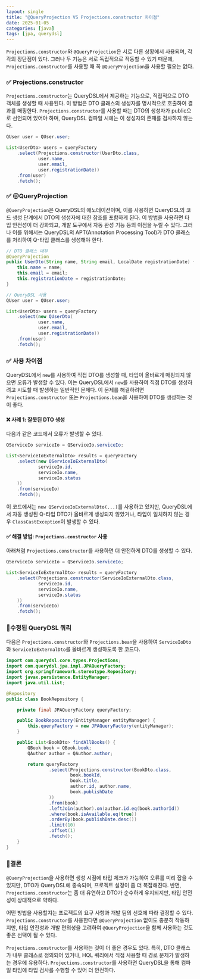 ```yaml
---
layout: single
title: "@QueryProjection VS Projections.constructor 차이점"
date: 2025-01-05
categories: [java]
tags: [jpa, querydsl]
---
```


`Projections.constructor`와 `@QueryProjection`은 서로 다른 상황에서 사용되며, 각각의 장단점이 있다. 그러나 두 기능은 서로 독립적으로 작동할 수 있기 때문에, `Projections.constructor`를 사용할 때 꼭 `@QueryProjection`을 사용할 필요는 없다.

### ✅ Projections.constructor

`Projections.constructor`는 QueryDSL에서 제공하는 기능으로, 직접적으로 DTO 객체를 생성할 때 사용된다. 이 방법은 DTO 클래스의 생성자를 명시적으로 호출하여 결과를 매핑한다. `Projections.constructor`를 사용할 때는 DTO의 생성자가 public으로 선언되어 있어야 하며, QueryDSL 컴파일 시에는 이 생성자의 존재를 검사하지 않는다.

```java 
QUser user = QUser.user;

List<UserDto> users = queryFactory
    .select(Projections.constructor(UserDto.class,
            user.name,
            user.email,
            user.registrationDate))
    .from(user)
    .fetch();
```

### ✅ @QueryProjection

`@QueryProjection`은 QueryDSL의 애노테이션이며, 이를 사용하면 QueryDSL의 코드 생성 단계에서 DTO의 생성자에 대한 참조를 포함하게 된다. 이 방법을 사용하면 타입 안전성이 더 강화되고, 개발 도구에서 자동 완성 기능 등의 이점을 누릴 수 있다. 그러나 이를 위해서는 QueryDSL의 APT(Annotation Processing Tool)가 DTO 클래스를 처리하여 Q-타입 클래스를 생성해야 한다.

```java 
// DTO 클래스 내부
@QueryProjection
public UserDto(String name, String email, LocalDate registrationDate) {
    this.name = name;
    this.email = email;
    this.registrationDate = registrationDate;
}

// QueryDSL 사용
QUser user = QUser.user;

List<UserDto> users = queryFactory
    .select(new QUserDto(
            user.name,
            user.email,
            user.registrationDate))
    .from(user)
    .fetch();
```

### ✅ 사용 차이점

QueryDSL에서 `new`를 사용하여 직접 DTO를 생성할 때, 타입이 올바르게 매핑되지 않으면 오류가 발생할 수 있다. 이는 QueryDSL에서 `new`를 사용하여 직접 DTO를 생성하려고 시도할 때 발생하는 일반적인 문제다. 이 문제를 해결하려면 `Projections.constructor` 또는 `Projections.bean`을 사용하여 DTO를 생성하는 것이 좋다.

#### ❌ 사례 1: 잘못된 DTO 생성

다음과 같은 코드에서 오류가 발생할 수 있다.

```java 
QServiceIo serviceIo = QServiceIo.serviceIo;

List<ServiceIoExternalDto> results = queryFactory
    .select(new QServiceIoExternalDto(
            serviceIo.id,
            serviceIo.name,
            serviceIo.status
    ))
    .from(serviceIo)
    .fetch();
```

이 코드에서는 `new QServiceIoExternalDto(...)`를 사용하고 있지만, QueryDSL에서 자동 생성된 Q-타입 DTO가 올바르게 생성되지 않았거나, 타입이 일치하지 않는 경우 `ClassCastException`이 발생할 수 있다.

#### ✅ 해결 방법: `Projections.constructor` 사용

아래처럼 `Projections.constructor`를 사용하면 더 안전하게 DTO를 생성할 수 있다.

```java 
QServiceIo serviceIo = QServiceIo.serviceIo;

List<ServiceIoExternalDto> results = queryFactory
    .select(Projections.constructor(ServiceIoExternalDto.class,
            serviceIo.id,
            serviceIo.name,
            serviceIo.status
    ))
    .from(serviceIo)
    .fetch();
```

### 📌수정된 QueryDSL 쿼리

다음은 `Projections.constructor`와 `Projections.bean`을 사용하여 `ServiceIoDto`와 `ServiceIoExternalDto`를 올바르게 생성하도록 한 코드다.

```java 
import com.querydsl.core.types.Projections;
import com.querydsl.jpa.impl.JPAQueryFactory;
import org.springframework.stereotype.Repository;
import javax.persistence.EntityManager;
import java.util.List;

@Repository
public class BookRepository {

    private final JPAQueryFactory queryFactory;

    public BookRepository(EntityManager entityManager) {
        this.queryFactory = new JPAQueryFactory(entityManager);
    }

    public List<BookDto> findAllBooks() {
        QBook book = QBook.book;
        QAuthor author = QAuthor.author;

        return queryFactory
                .select(Projections.constructor(BookDto.class,
                        book.bookId,
                        book.title,
                        author.id, author.name,
                        book.publishDate
                ))
                .from(book)
                .leftJoin(author).on(author.id.eq(book.authorId))
                .where(book.isAvailable.eq(true))
                .orderBy(book.publishDate.desc())
                .limit(10)
                .offset(1)
                .fetch();
    }
}
```

### 🎯결론

`@QueryProjection`을 사용하면 생성 시점에 타입 체크가 가능하여 오류를 미리 잡을 수 있지만, DTO가 QueryDSL에 종속되며, 프로젝트 설정이 좀 더 복잡해진다. 반면, `Projections.constructor`는 좀 더 유연하고 DTO가 순수하게 유지되지만, 타입 안전성이 상대적으로 약하다.

어떤 방법을 사용할지는 프로젝트의 요구 사항과 개발 팀의 선호에 따라 결정할 수 있다. `Projections.constructor`를 사용한다면 `@QueryProjection` 없이도 충분히 작동하지만, 타입 안전성과 개발 편의성을 고려하여 `@QueryProjection`을 함께 사용하는 것도 좋은 선택이 될 수 있다.

`Projections.constructor`를 사용하는 것이 더 좋은 경우도 있다.  특히, DTO 클래스가 내부 클래스로 정의되어 있거나, HQL 쿼리에서 직접 사용할 때 경로 문제가 발생하는 경우에 유용하다. `Projections.constructor`를 사용하면 QueryDSL을 통해 컴파일 타임에 타입 검사를 수행할 수 있어 더 안전하다.